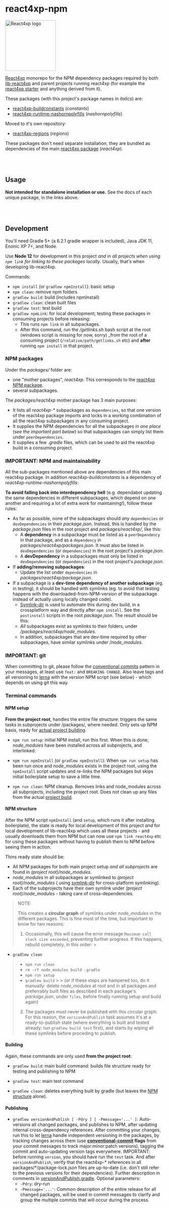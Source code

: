 # react4xp-npm

<img src="media/react4xp.svg" alt="React4xp logo" title="React4xp logo" width="160px">

[React4xp](https://developer.enonic.com/templates/react4xp) monorepo for the NPM dependency packages required by
both [lib-react4xp](https://github.com/enonic/lib-react4xp/) and parent projects running react4xp (for example
the [react4xp starter](https://market.enonic.com/vendors/enonic/react4xp-starter) and anything derived from it).


These packages (with this project's package names in _italics_) are:

- [react4xp-buildconstants](https://www.npmjs.com/package/react4xp-buildconstants) (_constants_)
- [react4xp-runtime-nashornpolyfills](https://www.npmjs.com/package/react4xp-runtime-nashornpolyfills) (_nashornpolyfills_)

Moved to it's own repository:

- [react4xp-regions](https://www.npmjs.com/package/react4xp-regions) (_regions_)

These packages don't need separate installation, they are bundled as dependencies of the
main [react4xp package](https://www.npmjs.com/package/react4xp) (_react4xp_).

<br/><br/>

## Usage

**Not intended for standalone installation or use.** See the docs of each unique package, in the links above.

<br/><br/>

## Development

You'll need Gradle 5+ (a 6.2.1 gradle wrapper is included), Java JDK 11, Enonic XP 7+, and Node.

Use **Node 12** for development in this project _and in all projects when using `npm link` for linking to these packages
locally_. Usually, that's when developing lib-react4xp.

Commands:
- `npm install` (or `gradlew npmInstall`): basic setup
- `npm clean`: remove npm folders
- `gradlew build`: build (includes npmInstall)
- `gradlew clean`: clean built files
- `gradlew test`: test build
- `gradlew npmLink`: for local development; testing these packages in consuming projects before releasing:
    - This runs `npm link` in all subpackages.
    - After this command, run the _/getlinks.sh_ bash script at the root (windows script is missing for now, sorry) _from the root of a consuming project (`/relative/path/getlinks.sh` etc) and **after** running `npm install` in that project.

### NPM packages
Under the _packages/_ folder are:
- one "mother packages", _react4xp_. This corresponds to the [react4xp NPM package](https://www.npmjs.com/package/react4xp).
- several subpackages.

The  _packages/react4xp_ mother package has 3 main purposes:
- It lists all _react4xp-*_ subpackages as `dependencies`, so that one version of the react4xp package imports and locks in a working combination of all the react4xp subpackages in any consuming project.
- It supplies the NPM dependencies for all the subpackages _in one place_ (*see the important part below*) so that subpackages can simply list them under `peerDependencies`.
- It supplies a few _.gradle_ files, which can be used to aid the react4xp build in a consuming project.

### IMPORTANT: NPM and maintainability

All the sub-packages mentioned above are dependencies of this main react4xp package. In addition _react4xp-buildconstants_ is a dependency of _react4xp-runtime-nashornpolyfills_:


**To avoid falling back into interdependency hell** (e.g. dependabot updating the same dependencies in different subpackages, which depend on one another and requiring a lot of extra work for maintaining!), follow these rules:

- As far as possible, none of the subpackages should _any_ `dependencies` or `devDependencies` in their _package.json_. Instead, this is handled by the _package.json_ files in the root project and _packages/react4xp/_, like this:
    - A **dependency** in a subpackage must be listed as a `peerDependency` in that package, and as a `dependency` in _packages/react4xp/packages.json_. It must also be listed in `devDependencies` (or `dependencies`) in the root project's _package.json_.
    - A **devDependency** in a subpackages must only be listed in `devDependencies` (or `dependencies`) in the root project's _package.json_.
- If **adding/removing subpackages**:
    - Update the list under `dependencies` in _packages/react4xp/package.json_.
- If a subpackage is a **dev-time dependency of another subpackage** (eg. in testing), it should be handled with symlinks (eg. to avoid that testing happens with the downloaded-from-NPM-version of the subpackage instead of actually using locally changed code).
    - [Symlink-dir](https://www.npmjs.com/package/symlink-dir) is used to automate this during dev build, in a crossplatform way and directly after `npm install`. See the `postinstall` scripts in the root _package.json_. The result should be this:
    - _All_ subpackages exist as symlinks to their folders, under _/packages/react4xp/node_modules_.
    - In addition, subpackages that are dev-time required by other subpackages, have similar symlinks under _/node_modules_.



### IMPORTANT: git

When committing to git, please follow the [conventional commits](https://www.conventionalcommits.org/en/v1.0.0-beta.2/)
pattern in your messages, at least use `feat:` and `BREAKING CHANGE`. Also leave tags and all versioning
to [lerna](https://github.com/lerna/lerna) with the _version_ NPM script (see below) - which depends on using git this
way.

### Terminal commands

#### NPM setup

**From the project root**, handles the entire file structure: triggers the same tasks in subprojects under /packages/,
where needed. Only sets up NPM basis, ready for [actual project building](#project-building).

- `npm run setup`: initial NPM install, run this first. When this is done, _node_modules_ have been installed across all
  subprojects, and interlinked.

- `npm run npmInstall` (or `gradlew npmInstall`): When `npm run setup` has been run once and _node_modules_ exists in
  the project root, using the `npmInstall` script updates and re-links the NPM packages but skips initial boilerplate
  setup to save a little time.

- `npm run clean`: NPM cleanup. Removes links and node_modules across all subprojects, including the project root. Does
  not clean up any files from the actual [project build](#project-building).

<a name="npm-structure"></a>

#### NPM structure

After the NPM script `npmInstall` (and `setup`, which runs it after installing boilerplate), the state is ready for
local development of this project _and_ for local development of lib-react4xp which uses all these projects - and
usually downloads them from NPM but can now use `npm link react4xp` etc for using these packages without having to
publish them to NPM before seeing them in action.

Thins ready state should be:

- All NPM packages for both main project setup _and all subprojects_ are found in _(project root)/node_modules_.
- _node_modules_ in all subpackages ar symlinked to _(project root)/node_modules_ (
  using [symlink-dir](https://www.npmjs.com/package/symlink-dir) for cross-platform symlinking).
- Each of the subprojects have their own symlink under _(project root)/node_modules_ - taking care of
  cross-dependencies.

> NOTE:
>
> This creates a **circular graph** of symlinks under _node_modules_ in the different packages. This is fine most of the time, but important to know for two reasons:
> 1. Occasionally, this will cause the error message `Maximum call stack size exceeded`, preventing further progress. If this happens, rebuild completely, in this order:
     >
- `gradlew clean`
>   - `npm run clean`
>   - `rm -rf node_modules build .gradle`
>   - `npm run setup`
>   - `gradlew build`
      >
      >     (or if these steps are hampered too, do it manually: delete _node_modules_ at root and in all packages and preferrably built files as described in each package's _package.json_, under `files`, before finally running setup and build again)
> 2. The packages must never be published with this circular graph. For this reason, the `versionAndPublish` task assumes it's at a ready-to-publish state (where everything is built and tested already: run `gradlew build test` first), and starts by wiping all these symlinks before proceding to publish.


<a name="project-building"></a>

#### Building

Again, these commands are only used **from the project root**:

- `gradlew build`: main build command: builds file structure ready for testing and publishing to NPM

- `gradlew test`: main test command

- `gradlew clean`: deletes everything built by gradle (but leaves the [NPM structure](#npm-structure) alone).

#### Publishing

- `gradlew versionAndPublish [ -Pdry ] [ -Pmessage='...' ]`: Auto-versions all changed packages, and publishes to NPM,
  after updating internal cross-dependency references. After committing your changes, run this to
  let [lerna](https://github.com/lerna/lerna) handle independent versioning in the packages, by tracking changes across
  them (use **[conventional-commit](https://www.conventionalcommits.org/en/v1.0.0/) flags** from your commit messages to
  track major:minor:patch versions), tagging the commit and auto-updating version tags everywhere. IMPORTANT: before
  running `version`, you should have run the `test` task. And after `versionAndPublish`, verify that the react4xp-*
  references in all packages/*/package-lock.json files are up-to-date (i.e. don't still refer to the previous versions
  for their dependencies). Further description in comments
  in [versionAndPublish.gradle](https://github.com/enonic/react4xp-npm/blob/master/versionAndPublish.gradle). Optional
  parameters:
  - `-Pdry`: dry-run
  - `-Pmessage='...'`: Common description of the entire release for all changed packages, will be used in commit
    messages to clarify and group the multiple commits that will occur during the process.
